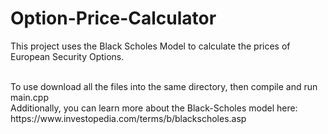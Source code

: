 # Option-Price-Calculator
This project uses the Black Scholes Model to calculate the prices of European Security Options.

<br>
To use download all the files into the same directory, then compile and run main.cpp
<br>
Additionally, you can learn more about the Black-Scholes model here: https://www.investopedia.com/terms/b/blackscholes.asp 
